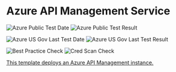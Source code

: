 # Azure API Management Service

![Azure Public Test Date](https://azurequickstartsservice.blob.core.windows.net/badges/101-azure-api-management-create/PublicLastTestDate.svg)
![Azure Public Test Result](https://azurequickstartsservice.blob.core.windows.net/badges/101-azure-api-management-create/PublicDeployment.svg)

![Azure US Gov Last Test Date](https://azurequickstartsservice.blob.core.windows.net/badges/101-azure-api-management-create/FairfaxLastTestDate.svg)
![Azure US Gov Last Test Result](https://azurequickstartsservice.blob.core.windows.net/badges/101-azure-api-management-create/FairfaxDeployment.svg)

![Best Practice Check](https://azurequickstartsservice.blob.core.windows.net/badges/101-azure-api-management-create/BestPracticeResult.svg)
![Cred Scan Check](https://azurequickstartsservice.blob.core.windows.net/badges/101-azure-api-management-create/CredScanResult.svg)

<a href="https://portal.azure.com/#create/Microsoft.Template/uri/https%3A%2F%2Fraw.githubusercontent.com%2Fazure%2Fazure-quickstart-templates%2Fmaster%2F101-azure-api-management-create%2Fazuredeploy.json" target="_blank">
    


    


This template deploys an Azure API Management instance.

